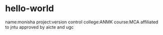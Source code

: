 # hello-world
name:monisha
project:version control
college:ANMK
course:MCA
affiliated to jntu approved by aicte and ugc
